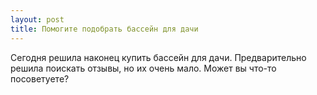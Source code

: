```yaml
---
layout: post 
title: Помогите подобрать бассейн для дачи 
--- 
```

Сегодня решила наконец купить бассейн для дачи. Предварительно решила поискать отзывы, но их очень мало. Может вы что-то посоветуете?